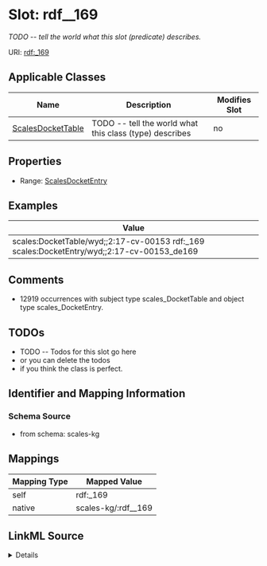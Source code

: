 

# Slot: rdf__169


_TODO -- tell the world what this slot (predicate) describes._





URI: [rdf:_169](http://www.w3.org/1999/02/22-rdf-syntax-ns#_169)



<!-- no inheritance hierarchy -->





## Applicable Classes

| Name | Description | Modifies Slot |
| --- | --- | --- |
| [ScalesDocketTable](../classes/ScalesDocketTable.md) | TODO -- tell the world what this class (type) describes |  no  |







## Properties

* Range: [ScalesDocketEntry](../classes/ScalesDocketEntry.md)






## Examples

| Value |
| --- |
| scales:DocketTable/wyd;;2:17-cv-00153 rdf:_169 scales:DocketEntry/wyd;;2:17-cv-00153_de169 |

## Comments

* 12919 occurrences with subject type scales_DocketTable and object type scales_DocketEntry.

## TODOs

* TODO -- Todos for this slot go here
* or you can delete the todos
* if you think the class is perfect.

## Identifier and Mapping Information







### Schema Source


* from schema: scales-kg




## Mappings

| Mapping Type | Mapped Value |
| ---  | ---  |
| self | rdf:_169 |
| native | scales-kg/:rdf__169 |




## LinkML Source

<details>
```yaml
name: rdf__169
description: TODO -- tell the world what this slot (predicate) describes.
todos:
- TODO -- Todos for this slot go here
- or you can delete the todos
- if you think the class is perfect.
comments:
- 12919 occurrences with subject type scales_DocketTable and object type scales_DocketEntry.
examples:
- value: scales:DocketTable/wyd;;2:17-cv-00153 rdf:_169 scales:DocketEntry/wyd;;2:17-cv-00153_de169
from_schema: scales-kg
rank: 1000
slot_uri: rdf:_169
alias: rdf__169
domain_of:
- scales_DocketTable
range: scales_DocketEntry

```
</details>